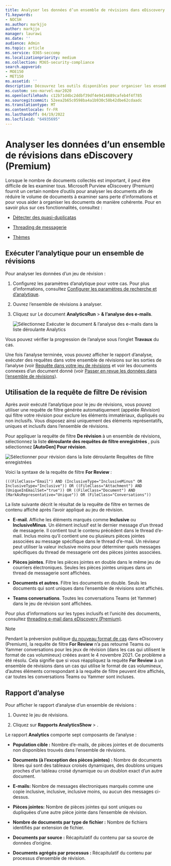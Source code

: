 ```yaml
---
title: Analyser les données d’un ensemble de révisions dans eDiscovery (Premium)
f1.keywords:
- NOCSH
ms.author: markjjo
author: markjjo
manager: laurawi
ms.date: ''
audience: Admin
ms.topic: article
ms.service: O365-seccomp
ms.localizationpriority: medium
ms.collection: M365-security-compliance
search.appverid:
- MOE150
- MET150
ms.assetid: ''
description: Découvrez les outils disponibles pour organiser les ensembles de documents lors de l’analyse d’un cas de découverte électronique (Premium) Microsoft Purview.
ms.custom: seo-marvel-mar2020
ms.openlocfilehash: c12b71d4bc2ddbf39df4e9414689cafeb4f4f785
ms.sourcegitcommit: 52eea2b65c0598ba4a1b930c58b42dbe62cdaadc
ms.translationtype: MT
ms.contentlocale: fr-FR
ms.lasthandoff: 04/19/2022
ms.locfileid: "64935695"
---
```

# <a name="analyze-data-in-a-review-set-in-ediscovery-premium"></a>Analyser les données d’un ensemble de révisions dans eDiscovery (Premium)

Lorsque le nombre de documents collectés est important, il peut être difficile de les examiner tous. Microsoft Purview eDiscovery (Premium) fournit un certain nombre d’outils pour analyser les documents afin de réduire le volume de documents à examiner sans perte d’informations et pour vous aider à organiser les documents de manière cohérente. Pour en savoir plus sur ces fonctionnalités, consultez :

- [Détecter des quasi-duplicatas](near-duplicate-detection-in-advanced-ediscovery.md)

- [Threading de messagerie](email-threading-in-advanced-ediscovery.md)

- [Thèmes](themes-in-advanced-ediscovery.md)

## <a name="run-analytics-for-a-review-set"></a>Exécuter l’analytique pour un ensemble de révisions

Pour analyser les données d’un jeu de révision :

1. Configurez les paramètres d’analytique pour votre cas. Pour plus d’informations, consultez [Configurer les paramètres de recherche et d’analytique](configure-search-and-analytics-settings-in-advanced-ediscovery.md).

2. Ouvrez l’ensemble de révisions à analyser.

3. Cliquez sur Le document **AnalyticsRun** >  **& l’analyse des e-mails**.

   ![Sélectionnez Exécuter le document & l’analyse des e-mails dans la liste déroulante Analytics](..\media\RunAnalytics1.png)

Vous pouvez vérifier la progression de l’analyse sous l’onglet **Travaux** du cas.

 Une fois l’analyse terminée, vous pouvez afficher le rapport d’analyse, exécuter des requêtes dans votre ensemble de révisions sur les sorties de l’analyse (voir [Requête dans votre jeu de révisions](review-set-search.md) et voir les documents connexes d’un document donné (voir [Passer en revue les données dans l’ensemble de révisions](reviewing-data-in-review-set.md)).

## <a name="using-the-for-review-filter-query"></a>Utilisation de la requête de filtre De révision

Après avoir exécuté l’analytique pour le jeu de révisions, vous pouvez utiliser une requête de filtre générée automatiquement (appelée *Révision*) qui filtre votre révision pour exclure les éléments immatériaux, dupliqués ou non inclusifs. Vous disposez ainsi uniquement des éléments représentatifs, uniques et inclusifs dans l’ensemble de révisions.

Pour appliquer la requête de filtre **De révision** à un ensemble de révisions, sélectionnez la liste **déroulante des requêtes de filtre enregistrées** , puis sélectionnez **\[AutoGen] Pour révision**.

![Sélectionner pour révision dans la liste déroulante Requêtes de filtre enregistrées](..\media\ForReviewFilterQuery1.png)

Voici la syntaxe de la requête de filtre **For Review** :

`(((FileClass="Email") AND (InclusiveType="InclusiveMinus" OR InclusiveType="Inclusive")) OR ((FileClass="Attachment") AND (UniqueInEmailSet="true")) OR ((FileClass="Document") AND (MarkAsRepresentative="Unique")) OR (FileClass="Conversations"))`

La liste suivante décrit le résultat de la requête de filtre en termes de contenu affiché après l’avoir appliqué au jeu de révision.

- **E-mail**. Affiche les éléments marqués comme **Inclusive** ou **InclusiveMinus**. Un élément inclusif est le dernier message d’un thread de messagerie. Il contient tout le contenu précédent dans le thread d’e-mail. Inclus moins qu’il contient une ou plusieurs pièces jointes associées au message spécifique dans le thread d’e-mail. Un réviseur peut utiliser la valeur inclusive moins pour déterminer quels messages spécifiques du thread de messagerie ont des pièces jointes associées.

- **Pièces jointes**. Filtre les pièces jointes en double dans le même jeu de courriers électroniques. Seules les pièces jointes uniques dans un thread de messagerie sont affichées.

- **Documents et autres**. Filtre les documents en double. Seuls les documents qui sont uniques dans l’ensemble de révisions sont affichés.

- **Teams conversations**. Toutes les conversations Teams (et Yammer) dans le jeu de révision sont affichées.

Pour plus d’informations sur les types inclusifs et l’unicité des documents, consultez [threading e-mail dans eDiscovery (Premium)](email-threading-in-advanced-ediscovery.md).

> [!NOTE]
> Pendant la préversion publique [du nouveau format de cas](advanced-ediscovery-new-case-format.md) dans eDiscovery (Premium), la requête de filtre **For Review** n’a pas retourné Teams ou Yammer conversations pour les jeux de révision (dans les cas qui utilisent le format de cas volumineux) créées avant le 4 novembre 2021. Ce problème a été résolu. Cela signifie que si vous réappliquez la requête **For Review** à un ensemble de révisions dans un cas qui utilise le format de cas volumineux, d’autres éléments correspondant à la requête de filtre peuvent être affichés, car toutes les conversations Teams ou Yammer sont incluses.

## <a name="analytics-report"></a>Rapport d’analyse

Pour afficher le rapport d’analyse d’un ensemble de révisions :

1. Ouvrez le jeu de révisions.

2. Cliquez sur **Rapports AnalyticsShow** > .

Le rapport **Analytics** comporte sept composants de l’analyse :

- **Population cible :** Nombre d’e-mails, de pièces jointes et de documents non disponibles trouvés dans l’ensemble de révisions.

- **Documents (à l’exception des pièces jointes) :** Nombre de documents libres qui sont des tableaux croisés dynamiques, des doublons uniques proches d’un tableau croisé dynamique ou un doublon exact d’un autre document.

- **E-mails:** Nombre de messages électroniques marqués comme une copie inclusive, inclusive, inclusive moins, ou aucun des messages ci-dessus.

- **Pièces jointes:** Nombre de pièces jointes qui sont uniques ou dupliquées d’une autre pièce jointe dans l’ensemble de révision.

- **Nombre de documents par type de fichier :** Nombre de fichiers identifiés par extension de fichier.

- **Documents par source :** Récapitulatif du contenu par sa source de données d’origine.

- **Documents agrégés par processus :** Récapitulatif du contenu par processus d’ensemble de révision. 
